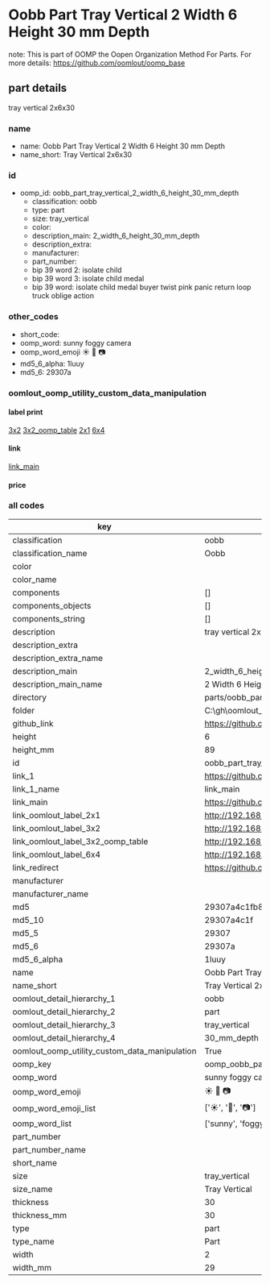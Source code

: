 # Oobb Part Tray Vertical 2 Width 6 Height 30 mm Depth  

note: This is part of OOMP the Oopen Organization Method For Parts. For more details: https://github.com/oomlout/oomp_base

##  part details
  



tray vertical 2x6x30



### name
* name: Oobb Part Tray Vertical 2 Width 6 Height 30 mm Depth
* name_short: Tray Vertical 2x6x30 
### id
* oomp_id: oobb_part_tray_vertical_2_width_6_height_30_mm_depth
  * classification: oobb
  * type: part
  * size: tray_vertical
  * color: 
  * description_main: 2_width_6_height_30_mm_depth
  * description_extra: 
  * manufacturer: 
  * part_number: 
  * bip 39 word 2: isolate child
  * bip 39 word 3: isolate child medal
  * bip 39 word: isolate child medal buyer twist pink panic return loop truck oblige action

### other_codes
* short_code: 
* oomp_word: sunny foggy camera
* oomp_word_emoji :sunny: :foggy: :camera:
* md5_6_alpha: 1luuy
* md5_6: 29307a






### oomlout_oomp_utility_custom_data_manipulation
#### label print
[3x2](http://192.168.1.245:1112/?label=oomp%201luuy)
[3x2_oomp_table](http://192.168.1.108:1112/?label=oomp%201luuy)
[2x1](http://192.168.1.242:1112/?label=oomp%201luuy)
[6x4](http://192.168.1.55:1112/?label=oomp%201luuy)    

#### link

[link_main](https://github.com/oomlout/oomlout_oobb_version_4_generated_parts/tree/main/navigation_oomp/oobb/part/tray_vertical/2_width_6_height_30_mm_depth/part)                              

#### price







### all codes 
| key | value |  
| --- | --- |  
| classification | oobb |  
| classification_name | Oobb |  
| color |  |  
| color_name |  |  
| components | [] |  
| components_objects | [] |  
| components_string | [] |  
| description | tray vertical 2x6x30 |  
| description_extra |  |  
| description_extra_name |  |  
| description_main | 2_width_6_height_30_mm_depth |  
| description_main_name | 2 Width 6 Height 30 mm Depth |  
| directory | parts/oobb_part_tray_vertical_2_width_6_height_30_mm_depth |  
| folder | C:\gh\oomlout_oobb_version_4_generated_parts\parts\oobb_part_tray_vertical_2_width_6_height_30_mm_depth |  
| github_link | https://github.com/oomlout/oomlout_oomp_part_src/tree/main/parts/oobb_part_tray_vertical_2_width_6_height_30_mm_depth |  
| height | 6 |  
| height_mm | 89 |  
| id | oobb_part_tray_vertical_2_width_6_height_30_mm_depth |  
| link_1 | https://github.com/oomlout/oomlout_oobb_version_4_generated_parts/tree/main/navigation_oomp/oobb/part/tray_vertical/2_width_6_height_30_mm_depth/part |  
| link_1_name | link_main |  
| link_main | https://github.com/oomlout/oomlout_oobb_version_4_generated_parts/tree/main/navigation_oomp/oobb/part/tray_vertical/2_width_6_height_30_mm_depth/part |  
| link_oomlout_label_2x1 | http://192.168.1.242:1112/?label=oomp%201luuy |  
| link_oomlout_label_3x2 | http://192.168.1.245:1112/?label=oomp%201luuy |  
| link_oomlout_label_3x2_oomp_table | http://192.168.1.108:1112/?label=oomp%201luuy |  
| link_oomlout_label_6x4 | http://192.168.1.55:1112/?label=oomp%201luuy |  
| link_redirect | https://github.com/oomlout/oomlout_oobb_version_4_generated_parts/tree/main/parts/oobb_tray_vertical_02_06_30 |  
| manufacturer |  |  
| manufacturer_name |  |  
| md5 | 29307a4c1fb833f69475c1f71489fbb4 |  
| md5_10 | 29307a4c1f |  
| md5_5 | 29307 |  
| md5_6 | 29307a |  
| md5_6_alpha | 1luuy |  
| name | Oobb Part Tray Vertical 2 Width 6 Height 30 mm Depth |  
| name_short | Tray Vertical 2x6x30  |  
| oomlout_detail_hierarchy_1 | oobb |  
| oomlout_detail_hierarchy_2 | part |  
| oomlout_detail_hierarchy_3 | tray_vertical |  
| oomlout_detail_hierarchy_4 | 30_mm_depth |  
| oomlout_oomp_utility_custom_data_manipulation | True |  
| oomp_key | oomp_oobb_part_tray_vertical_2_width_6_height_30_mm_depth |  
| oomp_word | sunny foggy camera |  
| oomp_word_emoji | :sunny: :foggy: :camera: |  
| oomp_word_emoji_list | [':sunny:', ':foggy:', ':camera:'] |  
| oomp_word_list | ['sunny', 'foggy', 'camera'] |  
| part_number |  |  
| part_number_name |  |  
| short_name |  |  
| size | tray_vertical |  
| size_name | Tray Vertical |  
| thickness | 30 |  
| thickness_mm | 30 |  
| type | part |  
| type_name | Part |  
| width | 2 |  
| width_mm | 29 |  
